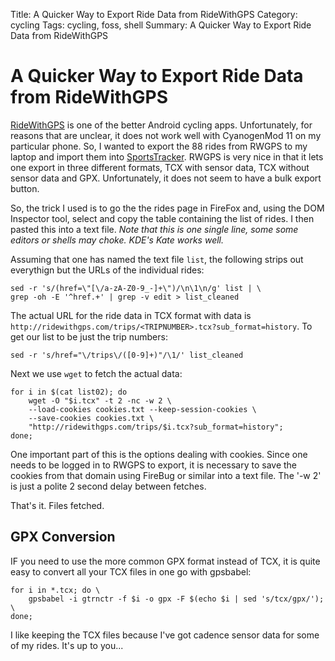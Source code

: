 Title: A Quicker Way to Export Ride Data from RideWithGPS
Category: cycling
Tags: cycling, foss, shell
Summary: A Quicker Way to Export Ride Data from RideWithGPS

# A Quicker Way to Export Ride Data from RideWithGPS

[RideWithGPS](http://ridewithgps.com/) is one of the better Android cycling apps. Unfortunately, for reasons that are unclear, it does not work well with CyanogenMod 11 on my particular phone. So, I wanted to export the 88 rides from RWGPS to my laptop and import them into [SportsTracker](http://www.sports-tracker.com/). RWGPS is very nice in that it lets one export in three different formats, TCX with sensor data, TCX without sensor data and GPX. Unfortunately, it does not seem to have a bulk export button.

So, the trick I used is to go the the rides page in FireFox and, using the DOM Inspector tool, select and copy the table containing the list of rides. I then pasted this into a text file. *Note that this is one single line, some some editors or shells may choke. KDE's Kate works well.*

Assuming that one has named the text file `list`, the following strips out everythign but the URLs of the individual rides:

    sed -r 's/(href=\"[\/a-zA-Z0-9_-]+\")/\n\1\n/g' list | \
    grep -oh -E '^href.+' | grep -v edit > list_cleaned

The actual URL for the ride data in TCX format with data is `http://ridewithgps.com/trips/<TRIPNUMBER>.tcx?sub_format=history`. To get our list to be just the trip numbers:

    sed -r 's/href="\/trips\/([0-9]+)"/\1/' list_cleaned
    
Next we use `wget` to fetch the actual data:

    for i in $(cat list02); do 
        wget -O "$i.tcx" -t 2 -nc -w 2 \
        --load-cookies cookies.txt --keep-session-cookies \
        --save-cookies cookies.txt \
        "http://ridewithgps.com/trips/$i.tcx?sub_format=history"; 
    done;

One important part of this is the options dealing with cookies. Since one needs to be logged in to RWGPS to export, it is necessary to save the cookies from that domain using FireBug or similar into a text file. The '-w 2' is just a polite 2 second delay between fetches. 

That's it. Files fetched.

## GPX Conversion

IF you need to use the more common GPX format instead of TCX, it is quite easy to convert all your TCX files in one go with gpsbabel:

    for i in *.tcx; do \
        gpsbabel -i gtrnctr -f $i -o gpx -F $(echo $i | sed 's/tcx/gpx/'); \
    done;
    
I like keeping the TCX files because I've got cadence sensor data for some of my rides. It's up to you...
